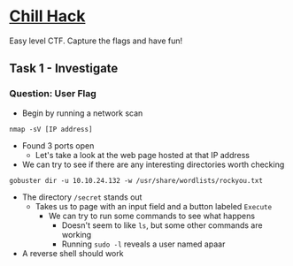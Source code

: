 # [Chill Hack](https://tryhackme.com/room/chillhack)
Easy level CTF. Capture the flags and have fun!

## Task 1 - Investigate

### Question: User Flag
* Begin by running a network scan

```nmap -sV [IP address]```
* Found 3 ports open
  * Let's take a look at the web page hosted at that IP address
* We can try to see if there are any interesting directories worth checking

```gobuster dir -u 10.10.24.132 -w /usr/share/wordlists/rockyou.txt```
* The directory ```/secret``` stands out
  * Takes us to page with an input field and a button labeled ```Execute```
    * We can try to run some commands to see what happens
      * Doesn't seem to like ```ls```, but some other commands are working
      * Running ```sudo -l``` reveals a user named apaar
* A reverse shell should work